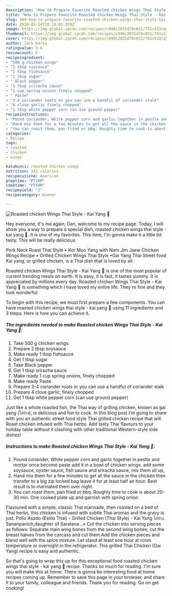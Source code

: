 ```yaml
---
description: "How to Prepare Favorite Roasted chicken Wings Thai Style - Kai Yang 🍗"
title: "How to Prepare Favorite Roasted chicken Wings Thai Style - Kai Yang 🍗"
slug: 404-how-to-prepare-favorite-roasted-chicken-wings-thai-style-kai-yang
date: 2020-05-24T20:18:03.929Z
image: https://img-global.cpcdn.com/recipes/c948c2831d78c651/751x532cq70/roasted-chicken-wings-thai-style-kai-yang-🍗-recipe-main-photo.jpg
thumbnail: https://img-global.cpcdn.com/recipes/c948c2831d78c651/751x532cq70/roasted-chicken-wings-thai-style-kai-yang-🍗-recipe-main-photo.jpg
cover: https://img-global.cpcdn.com/recipes/c948c2831d78c651/751x532cq70/roasted-chicken-wings-thai-style-kai-yang-🍗-recipe-main-photo.jpg
author: Jack Garza
ratingvalue: 3.6
reviewcount: 5
recipeingredient:
- "500 g chicken wings"
- "2 tbsp soysauce"
- "1 tbsp fishsauce"
- "1 tbsp sugar"
- " Black pepper"
- "1 tbsp sriracha sauce"
- "1 cup spring onions finely chopped"
- " Paste"
- "3-4 coriander roots or you can use a handful of coriander stalk"
- "4 clove garlic finely chopped"
- "1 tbsp white pepper corn can use ground pepper"
recipeinstructions:
- "Pound coriander, White pepper corn and garlic together in pestle and mortar once become paste add it in a bowl of chicken wings, add some soysauce, oyster sauce, fish sauce and sriracha sauce, mix them all up,"
- "Hand mix them for a few minutes to get all the sauce in the chicken then transfer to a big zip locked bag leave it for at least half an hour. Best result is to marinated them over night."
- "You can roast them, pan fried or bbq. Roughly time to cook is about 20-30 min. One cooked plate up and garnish with spring onion."
categories:
- Recipe
tags:
- roasted
- chicken
- wings

katakunci: roasted chicken wings 
nutrition: 141 calories
recipecuisine: American
preptime: "PT16M"
cooktime: "PT59M"
recipeyield: "1"
recipecategory: Dinner

---
```



![Roasted chicken Wings Thai Style - Kai Yang 🍗](https://img-global.cpcdn.com/recipes/c948c2831d78c651/751x532cq70/roasted-chicken-wings-thai-style-kai-yang-🍗-recipe-main-photo.jpg)

Hey everyone, it's me again, Dan, welcome to my recipe page. Today, I will show you a way to prepare a special dish, roasted chicken wings thai style - kai yang 🍗. It is one of my favorites. This time, I'm gonna make it a little bit tasty. This will be really delicious.

Pork Neck Roast Thai Style • Kor Moo Yang with Nam Jim Jaew Chicken Wings Recipe • Grilled Chicken Wings Thai Style •Gai Yang Thai Street food Kai yang, or grilled chicken, is a Thai dish that is loved by all.

Roasted chicken Wings Thai Style - Kai Yang 🍗 is one of the most popular of current trending meals on earth. It is easy, it is fast, it tastes yummy. It is appreciated by millions every day. Roasted chicken Wings Thai Style - Kai Yang 🍗 is something which I have loved my entire life. They're fine and they look wonderful.


To begin with this recipe, we must first prepare a few components. You can have roasted chicken wings thai style - kai yang 🍗 using 11 ingredients and 3 steps. Here is how you can achieve it.

<!--inarticleads1-->

##### The ingredients needed to make Roasted chicken Wings Thai Style - Kai Yang 🍗:

1. Take 500 g chicken wings
1. Prepare 2 tbsp soysauce
1. Make ready 1 tbsp fishsauce
1. Get 1 tbsp sugar
1. Take  Black pepper
1. Get 1 tbsp sriracha sauce
1. Make ready 1 cup spring onions, finely chopped
1. Make ready  Paste
1. Prepare 3-4 coriander roots or you can use a handful of coriander stalk
1. Prepare 4 clove garlic, finely chopped
1. Get 1 tbsp white pepper corn (can use ground pepper)


Just like a whole roasted fish, the Thai way of grilling chicken, known as gai yang (ไก่ย่าง), is delicious and fun to cook. In this blog post I&#39;m going to share with you an authentic street food style Thai grilled chicken recipe that will. Roast chicken infused with Thai herbs. Add tasty Thai flavours to your holiday table without it clashing with other traditional Western-style side dishes! 

<!--inarticleads2-->

##### Instructions to make Roasted chicken Wings Thai Style - Kai Yang 🍗:

1. Pound coriander, White pepper corn and garlic together in pestle and mortar once become paste add it in a bowl of chicken wings, add some soysauce, oyster sauce, fish sauce and sriracha sauce, mix them all up,
1. Hand mix them for a few minutes to get all the sauce in the chicken then transfer to a big zip locked bag leave it for at least half an hour. Best result is to marinated them over night.
1. You can roast them, pan fried or bbq. Roughly time to cook is about 20-30 min. One cooked plate up and garnish with spring onion.


Flavoured with a simple, classic Thai marinade, then roasted on a bed of Thai herbs, this chicken is infused with subtle Thai aromas and the gravy is just. Pollo Asado (Estilo Thai) - Grilled Chicken (Thai Style) - Kai Yang ไก่ย่าง. Sananpanich,daughter of Saratana…» Cut the chicken into serving pieces as follows: Separate main wing bones from the second wing bones; cut the breast halves from the carcass and cut them Add the chicken pieces and blend well with the spice mixture. Let stand at least one hour at room temperature or overnight in the refrigerator. This grilled Thai Chicken (Gai Yang) recipe is easy and authentic. 

So that's going to wrap this up for this exceptional food roasted chicken wings thai style - kai yang 🍗 recipe. Thanks so much for reading. I'm sure you will make this at home. There is gonna be interesting food at home recipes coming up. Remember to save this page in your browser, and share it to your family, colleague and friends. Thank you for reading. Go on get cooking!
